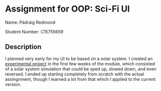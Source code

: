# Assignment for OOP: Sci-Fi UI
Name: Pádraig Redmond

Student Number: C15755659

## Description
I planned very early for my UI to be based on a solar system. I created an [experimental project](https://github.com/Red350/Solar_system_experiment) in the first few weeks of the module, which consisted of a solar system simulation that could be sped up, slowed down, and even reversed. I ended up starting completely from scratch with the actual assingnment, though I learned a lot from that which I applied to the current version.
